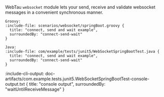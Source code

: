 WebTau `websocket` module lets your send, receive and validate websocket messages in a convenient synchronous manner.

```tabs
Groovy:
:include-file: scenarios/websocket/springBoot.groovy {
  title: "connect, send and wait example", 
  surroundedBy: "connect-send-wait"
}

Java:
:include-file: com/example/tests/junit5/WebSocketSpringBootTest.java {
  title: "connect, send and wait example", 
  surroundedBy: "connect-send-wait"
}
```

:include-cli-output: doc-artifacts/com.example.tests.junit5.WebSocketSpringBootTest-console-output.txt {
  title: "console output",
  surroundedBy: "waitUntilReceiveMessage"
}